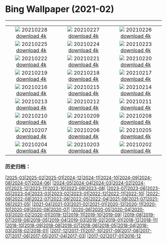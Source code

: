 # Bing Wallpaper (2021-02)
**************
| | | |
| :----: | :----: | :----: |
| ![](https://www.bing.com/th?id=OHR.TurfHouse_EN-US9990506269_1920x1080.jpg) 20210228 [download 4k](https://www.bing.com/th?id=OHR.TurfHouse_EN-US9990506269_UHD.jpg) | ![](https://www.bing.com/th?id=OHR.TwinsDenning_EN-US9910127756_1920x1080.jpg) 20210227 [download 4k](https://www.bing.com/th?id=OHR.TwinsDenning_EN-US9910127756_UHD.jpg) | ![](https://www.bing.com/th?id=OHR.JinliStreet_EN-US9813774321_1920x1080.jpg) 20210226 [download 4k](https://www.bing.com/th?id=OHR.JinliStreet_EN-US9813774321_UHD.jpg) |
| ![](https://www.bing.com/th?id=OHR.Trevi_EN-US7298856463_1920x1080.jpg) 20210225 [download 4k](https://www.bing.com/th?id=OHR.Trevi_EN-US7298856463_UHD.jpg) | ![](https://www.bing.com/th?id=OHR.LeMorneBrabant_EN-US7199520186_1920x1080.jpg) 20210224 [download 4k](https://www.bing.com/th?id=OHR.LeMorneBrabant_EN-US7199520186_UHD.jpg) | ![](https://www.bing.com/th?id=OHR.DalmatianPelicans_EN-US7089551223_1920x1080.jpg) 20210223 [download 4k](https://www.bing.com/th?id=OHR.DalmatianPelicans_EN-US7089551223_UHD.jpg) |
| ![](https://www.bing.com/th?id=OHR.InvisibleMan_EN-US6967873703_1920x1080.jpg) 20210222 [download 4k](https://www.bing.com/th?id=OHR.InvisibleMan_EN-US6967873703_UHD.jpg) | ![](https://www.bing.com/th?id=OHR.Porto_EN-US6858177103_1920x1080.jpg) 20210221 [download 4k](https://www.bing.com/th?id=OHR.Porto_EN-US6858177103_UHD.jpg) | ![](https://www.bing.com/th?id=OHR.AABday_EN-US6703996640_1920x1080.jpg) 20210220 [download 4k](https://www.bing.com/th?id=OHR.AABday_EN-US6703996640_UHD.jpg) |
| ![](https://www.bing.com/th?id=OHR.Parrotfish_EN-US6474384190_1920x1080.jpg) 20210219 [download 4k](https://www.bing.com/th?id=OHR.Parrotfish_EN-US6474384190_UHD.jpg) | ![](https://www.bing.com/th?id=OHR.VerzascaValley_EN-US6320380092_1920x1080.jpg) 20210218 [download 4k](https://www.bing.com/th?id=OHR.VerzascaValley_EN-US6320380092_UHD.jpg) | ![](https://www.bing.com/th?id=OHR.PeritoMorenoArgentina_EN-US6161367346_1920x1080.jpg) 20210217 [download 4k](https://www.bing.com/th?id=OHR.PeritoMorenoArgentina_EN-US6161367346_UHD.jpg) |
| ![](https://www.bing.com/th?id=OHR.PurpleFlowers_EN-US5664268733_1920x1080.jpg) 20210216 [download 4k](https://www.bing.com/th?id=OHR.PurpleFlowers_EN-US5664268733_UHD.jpg) | ![](https://www.bing.com/th?id=OHR.Lincoln50MoWA_EN-US4174714087_1920x1080.jpg) 20210215 [download 4k](https://www.bing.com/th?id=OHR.Lincoln50MoWA_EN-US4174714087_UHD.jpg) | ![](https://www.bing.com/th?id=OHR.OceanHeart_EN-US5478049854_1920x1080.jpg) 20210214 [download 4k](https://www.bing.com/th?id=OHR.OceanHeart_EN-US5478049854_UHD.jpg) |
| ![](https://www.bing.com/th?id=OHR.BluebirdsEastern_EN-US5293227470_1920x1080.jpg) 20210213 [download 4k](https://www.bing.com/th?id=OHR.BluebirdsEastern_EN-US5293227470_UHD.jpg) | ![](https://www.bing.com/th?id=OHR.YearoftheOx_EN-US5106152536_1920x1080.jpg) 20210212 [download 4k](https://www.bing.com/th?id=OHR.YearoftheOx_EN-US5106152536_UHD.jpg) | ![](https://www.bing.com/th?id=OHR.CentralCaliBlossoms_EN-US0148484264_1920x1080.jpg) 20210211 [download 4k](https://www.bing.com/th?id=OHR.CentralCaliBlossoms_EN-US0148484264_UHD.jpg) |
| ![](https://www.bing.com/th?id=OHR.PenitentSnow_EN-US0047515629_1920x1080.jpg) 20210210 [download 4k](https://www.bing.com/th?id=OHR.PenitentSnow_EN-US0047515629_UHD.jpg) | ![](https://www.bing.com/th?id=OHR.MoonDogs_EN-US0007581724_1920x1080.jpg) 20210209 [download 4k](https://www.bing.com/th?id=OHR.MoonDogs_EN-US0007581724_UHD.jpg) | ![](https://www.bing.com/th?id=OHR.HeroMural_EN-US9967459324_1920x1080.jpg) 20210208 [download 4k](https://www.bing.com/th?id=OHR.HeroMural_EN-US9967459324_UHD.jpg) |
| ![](https://www.bing.com/th?id=OHR.SuperbOwl_EN-US9869366116_1920x1080.jpg) 20210207 [download 4k](https://www.bing.com/th?id=OHR.SuperbOwl_EN-US9869366116_UHD.jpg) | ![](https://www.bing.com/th?id=OHR.MountSefton_EN-US9792326237_1920x1080.jpg) 20210206 [download 4k](https://www.bing.com/th?id=OHR.MountSefton_EN-US9792326237_UHD.jpg) | ![](https://www.bing.com/th?id=OHR.TheWave_EN-US9748334524_1920x1080.jpg) 20210205 [download 4k](https://www.bing.com/th?id=OHR.TheWave_EN-US9748334524_UHD.jpg) |
| ![](https://www.bing.com/th?id=OHR.VosgesBioReserve_EN-US9600640906_1920x1080.jpg) 20210204 [download 4k](https://www.bing.com/th?id=OHR.VosgesBioReserve_EN-US9600640906_UHD.jpg) | ![](https://www.bing.com/th?id=OHR.MountNemrut_EN-US9552662409_1920x1080.jpg) 20210203 [download 4k](https://www.bing.com/th?id=OHR.MountNemrut_EN-US9552662409_UHD.jpg) | ![](https://www.bing.com/th?id=OHR.RainbowMarmot_EN-US9496423028_1920x1080.jpg) 20210202 [download 4k](https://www.bing.com/th?id=OHR.RainbowMarmot_EN-US9496423028_UHD.jpg) |

### 历史归档：

|[2025-03](/../2025-03/2025-03.md)|[2025-02](/../2025-02/2025-02.md)|[2025-01](/../2025-01/2025-01.md)|[2024-12](/../2024-12/2024-12.md)|[2024-11](/../2024-11/2024-11.md)|[2024-10](/../2024-10/2024-10.md)|[2024-09](/../2024-09/2024-09.md)|[2024-08](/../2024-08/2024-08.md)|[2024-07](/../2024-07/2024-07.md)|[2024-06](/../2024-06/2024-06.md)|
|[2024-05](/../2024-05/2024-05.md)|[2024-04](/../2024-04/2024-04.md)|[2024-03](/../2024-03/2024-03.md)|[2024-02](/../2024-02/2024-02.md)|[2024-01](/../2024-01/2024-01.md)|[2023-12](/../2023-12/2023-12.md)|[2023-11](/../2023-11/2023-11.md)|[2023-10](/../2023-10/2023-10.md)|[2023-09](/../2023-09/2023-09.md)|[2023-08](/../2023-08/2023-08.md)|
|[2023-07](/../2023-07/2023-07.md)|[2023-06](/../2023-06/2023-06.md)|[2023-05](/../2023-05/2023-05.md)|[2023-04](/../2023-04/2023-04.md)|[2023-03](/../2023-03/2023-03.md)|[2023-02](/../2023-02/2023-02.md)|[2023-01](/../2023-01/2023-01.md)|[2022-12](/../2022-12/2022-12.md)|[2022-11](/../2022-11/2022-11.md)|[2022-10](/../2022-10/2022-10.md)|
|[2022-09](/../2022-09/2022-09.md)|[2022-08](/../2022-08/2022-08.md)|[2022-07](/../2022-07/2022-07.md)|[2022-06](/../2022-06/2022-06.md)|[2022-05](/../2022-05/2022-05.md)|[2022-04](/../2022-04/2022-04.md)|[2021-08](/../2021-08/2021-08.md)|[2021-07](/../2021-07/2021-07.md)|[2021-06](/../2021-06/2021-06.md)|[2021-05](/../2021-05/2021-05.md)|
|[2021-04](/../2021-04/2021-04.md)|[2021-03](/../2021-03/2021-03.md)|[2021-02](/2021-02.md)|[2021-01](/../2021-01/2021-01.md)|[2020-12](/../2020-12/2020-12.md)|[2020-11](/../2020-11/2020-11.md)|[2020-10](/../2020-10/2020-10.md)|[2020-09](/../2020-09/2020-09.md)|[2020-08](/../2020-08/2020-08.md)|[2020-07](/../2020-07/2020-07.md)|
|[2020-06](/../2020-06/2020-06.md)|[2020-05](/../2020-05/2020-05.md)|[2020-04](/../2020-04/2020-04.md)|[2020-03](/../2020-03/2020-03.md)|[2020-02](/../2020-02/2020-02.md)|[2020-01](/../2020-01/2020-01.md)|[2019-12](/../2019-12/2019-12.md)|[2019-11](/../2019-11/2019-11.md)|[2019-10](/../2019-10/2019-10.md)|[2019-09](/../2019-09/2019-09.md)|
|[2019-08](/../2019-08/2019-08.md)|[2019-07](/../2019-07/2019-07.md)|[2019-06](/../2019-06/2019-06.md)|[2019-05](/../2019-05/2019-05.md)|[2019-04](/../2019-04/2019-04.md)|[2019-03](/../2019-03/2019-03.md)|[2019-02](/../2019-02/2019-02.md)|[2019-01](/../2019-01/2019-01.md)|[2018-12](/../2018-12/2018-12.md)|[2018-11](/../2018-11/2018-11.md)|
|[2018-10](/../2018-10/2018-10.md)|[2018-09](/../2018-09/2018-09.md)|[2018-08](/../2018-08/2018-08.md)|[2018-07](/../2018-07/2018-07.md)|[2018-06](/../2018-06/2018-06.md)|[2018-05](/../2018-05/2018-05.md)|[2018-04](/../2018-04/2018-04.md)|[2018-03](/../2018-03/2018-03.md)|[2018-02](/../2018-02/2018-02.md)|[2018-01](/../2018-01/2018-01.md)|
|[2017-12](/../2017-12/2017-12.md)|[2017-11](/../2017-11/2017-11.md)|[2017-10](/../2017-10/2017-10.md)|[2017-09](/../2017-09/2017-09.md)|[2017-08](/../2017-08/2017-08.md)|[2017-07](/../2017-07/2017-07.md)|[2017-06](/../2017-06/2017-06.md)|[2017-05](/../2017-05/2017-05.md)|[2017-04](/../2017-04/2017-04.md)|[2017-03](/../2017-03/2017-03.md)|
|[2017-02](/../2017-02/2017-02.md)|[2017-01](/../2017-01/2017-01.md)|[2016-12](/../2016-12/2016-12.md)